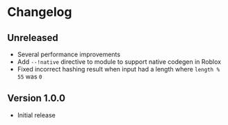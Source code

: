 # Changelog

## Unreleased

- Several performance improvements
- Add `--!native` directive to module to support native codegen in Roblox
- Fixed incorrect hashing result when input had a length where `length % 55` was `0`

## Version 1.0.0

- Initial release